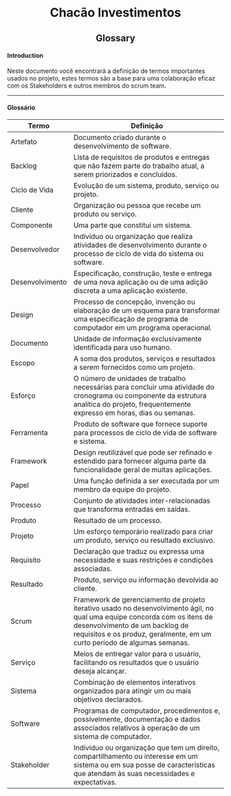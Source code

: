 <h1 align="center">Chacão Investimentos</h1>
<h2 align="center">Glossary</h2>

#### Introduction
Neste documento você encontrará a definição de termos importantes usados no projeto, estes termos são a base para uma colaboração eficaz com os Stakeholders e outros membros do scrum team.
____

#### Glossário

| Termo | Definição |
|-|-|
| Artefato | Documento criado durante o desenvolvimento de software. |
| Backlog | Lista de requisitos de produtos e entregas que não fazem parte do trabalho atual, a serem priorizados e concluídos. |
| Ciclo de Vida | Evolução de um sistema, produto, serviço ou projeto. |
| Cliente | Organização ou pessoa que recebe um produto ou serviço. |
| Componente | Uma parte que constitui um sistema. |
| Desenvolvedor | Indivíduo ou organização que realiza atividades de desenvolvimento durante o processo de ciclo de vida do sistema ou software. |
| Desenvolvimento | Especificação, construção, teste e entrega de uma nova aplicação ou de uma adição discreta a uma aplicação existente. |
| Design | Processo de concepção, invenção ou elaboração de um esquema para transformar uma especificação de programa de computador em um programa operacional. |
| Documento | Unidade de informação exclusivamente identificada para uso humano. |
| Escopo | A soma dos produtos, serviços e resultados a serem fornecidos como um projeto. |
| Esforço | O número de unidades de trabalho necessárias para concluir uma atividade do cronograma ou componente da estrutura analítica do projeto, frequentemente expresso em horas, dias ou semanas. |
| Ferramenta | Produto de software que fornece suporte para processos de ciclo de vida de software e sistema. |
| Framework | Design reutilizável que pode ser refinado e estendido para fornecer alguma parte da funcionalidade geral de muitas aplicações. |
| Papel | Uma função definida a ser executada por um membro da equipe do projeto. |
| Processo | Conjunto de atividades inter-relacionadas que transforma entradas em saídas. |
| Produto | Resultado de um processo. |
| Projeto | Um esforço temporário realizado para criar um produto, serviço ou resultado exclusivo. |
| Requisito | Declaração que traduz ou expressa uma necessidade e suas restrições e condições associadas. |
| Resultado | Produto, serviço ou informação devolvida ao cliente. |
| Scrum | Framework de gerenciamento de projeto iterativo usado no desenvolvimento ágil, no qual uma equipe concorda com os itens de desenvolvimento de um backlog de requisitos e os produz, geralmente, em um curto período de algumas semanas. |
| Serviço | Meios de entregar valor para o usuário, facilitando os resultados que o usuário deseja alcançar. |
| Sistema | Combinação de elementos interativos organizados para atingir um ou mais objetivos declarados. |
| Software | Programas de computador, procedimentos e, possivelmente, documentação e dados associados relativos à operação de um sistema de computador.  |
| Stakeholder | Indivíduo ou organização que tem um direito, compartilhamento ou interesse em um sistema ou em sua posse de características que atendam às suas necessidades e expectativas. |
